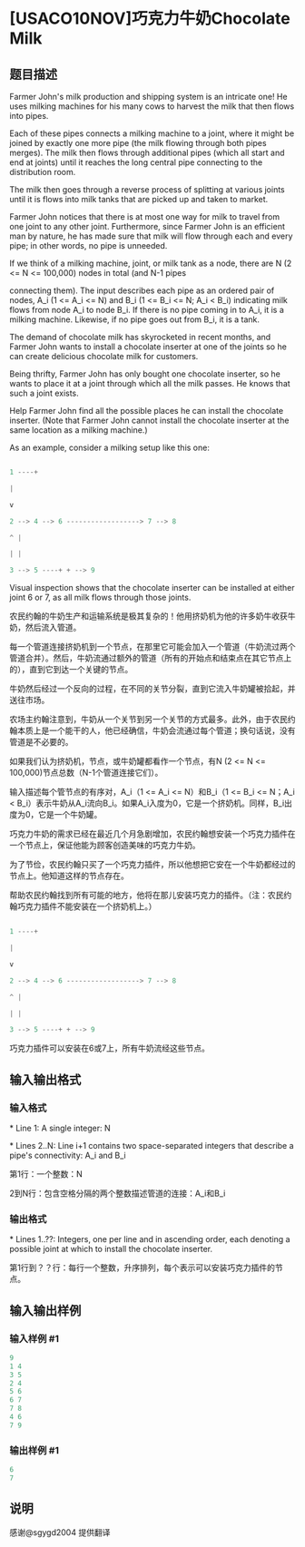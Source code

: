 # [USACO10NOV]巧克力牛奶Chocolate Milk

## 题目描述

Farmer John's milk production and shipping system is an intricate one! He uses milking machines for his many cows to harvest the milk that then flows into pipes.

Each of these pipes connects a milking machine to a joint, where it might be joined by exactly one more pipe (the milk flowing through both pipes merges). The milk then flows through additional pipes (which all start and end at joints) until it reaches the long central pipe connecting to the distribution room.

The milk then goes through a reverse process of splitting at various joints until it is flows into milk tanks that are picked up and taken to market.

Farmer John notices that there is at most one way for milk to travel from one joint to any other joint. Furthermore, since Farmer John is an efficient man by nature, he has made sure that milk will flow through each and every pipe; in other words, no pipe is unneeded.

If we think of a milking machine, joint, or milk tank as a node, there are N (2 <= N <= 100,000) nodes in total (and N-1 pipes

connecting them). The input describes each pipe as an ordered pair of nodes, A\_i (1 <= A\_i <= N) and B\_i (1 <= B\_i <= N; A\_i < B\_i) indicating milk flows from node A\_i to node B\_i. If there is no pipe coming in to A\_i, it is a milking machine. Likewise, if no pipe goes out from B\_i, it is a tank.

The demand of chocolate milk has skyrocketed in recent months, and Farmer John wants to install a chocolate inserter at one of the joints so he can create delicious chocolate milk for customers.

Being thrifty, Farmer John has only bought one chocolate inserter, so he wants to place it at a joint through which all the milk passes. He knows that such a joint exists.

Help Farmer John find all the possible places he can install the chocolate inserter. (Note that Farmer John cannot install the chocolate inserter at the same location as a milking machine.)

As an example, consider a milking setup like this one:

```cpp

1 ----+

|

v

2 --> 4 --> 6 ------------------> 7 --> 8

^ |

| |

3 --> 5 ----+ + --> 9

```

Visual inspection shows that the chocolate inserter can be installed at either joint 6 or 7, as all milk flows through those joints.

农民约翰的牛奶生产和运输系统是极其复杂的！他用挤奶机为他的许多奶牛收获牛奶，然后流入管道。

每一个管道连接挤奶机到一个节点，在那里它可能会加入一个管道（牛奶流过两个管道合并）。然后，牛奶流通过额外的管道（所有的开始点和结束点在其它节点上的），直到它到达一个关键的节点。

牛奶然后经过一个反向的过程，在不同的关节分裂，直到它流入牛奶罐被拾起，并送往市场。

农场主约翰注意到，牛奶从一个关节到另一个关节的方式最多。此外，由于农民约翰本质上是一个能干的人，他已经确信，牛奶会流通过每个管道；换句话说，没有管道是不必要的。

如果我们认为挤奶机，节点，或牛奶罐都看作一个节点，有N (2 <= N <= 100,000)节点总数（N-1个管道连接它们）。

输入描述每个管节点的有序对，A\_i（1 <= A\_i <= N）和B\_i（1 <= B\_i <= N；A\_i < B\_i）表示牛奶从A\_i流向B\_i。如果A\_i入度为0，它是一个挤奶机。同样，B\_i出度为0，它是一个牛奶罐。

巧克力牛奶的需求已经在最近几个月急剧增加，农民约翰想安装一个巧克力插件在一个节点上，保证他能为顾客创造美味的巧克力牛奶。

为了节俭，农民约翰只买了一个巧克力插件，所以他想把它安在一个牛奶都经过的节点上。他知道这样的节点存在。

帮助农民约翰找到所有可能的地方，他将在那儿安装巧克力的插件。（注：农民约翰巧克力插件不能安装在一个挤奶机上。）

```cpp

1 ----+

|

v

2 --> 4 --> 6 ------------------> 7 --> 8

^ |

| |

3 --> 5 ----+ + --> 9

```

巧克力插件可以安装在6或7上，所有牛奶流经这些节点。

## 输入输出格式

### 输入格式

\* Line 1: A single integer: N

\* Lines 2..N: Line i+1 contains two space-separated integers that describe a pipe's connectivity: A\_i and B\_i

第1行：一个整数：N

2到N行：包含空格分隔的两个整数描述管道的连接：A\_i和B\_i

### 输出格式

\* Lines 1..??: Integers, one per line and in ascending order, each denoting a possible joint at which to install the chocolate inserter.

第1行到？？行：每行一个整数，升序排列，每个表示可以安装巧克力插件的节点。

## 输入输出样例

### 输入样例 #1

```cpp
9 
1 4 
3 5 
2 4 
5 6 
6 7 
7 8 
4 6 
7 9 

```
### 输出样例 #1

```cpp
6 
7 

```
## 说明

感谢@sgygd2004 提供翻译

